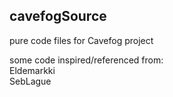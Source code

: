 ## cavefogSource
pure code files for Cavefog project<br/>

some code inspired/referenced from:<br/>
Eldemarkki<br/>
SebLague
